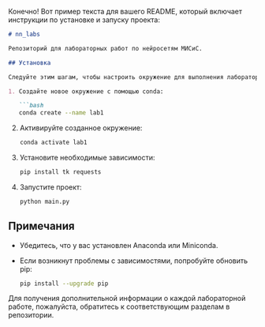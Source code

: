 Конечно! Вот пример текста для вашего README, который включает инструкции по установке и запуску проекта:

```markdown
# nn_labs

Репозиторий для лабораторных работ по нейросетям МИСиС.

## Установка

Следуйте этим шагам, чтобы настроить окружение для выполнения лабораторных работ:

1. Создайте новое окружение с помощью conda:

   ```bash
   conda create --name lab1
   ```

2. Активируйте созданное окружение:

   ```bash
   conda activate lab1
   ```

3. Установите необходимые зависимости:

   ```bash
   pip install tk requests
   ```

4. Запустите проект:

   ```bash
   python main.py
   ```

## Примечания

- Убедитесь, что у вас установлен Anaconda или Miniconda.
- Если возникнут проблемы с зависимостями, попробуйте обновить pip:

  ```bash
  pip install --upgrade pip
  ```

Для получения дополнительной информации о каждой лабораторной работе, пожалуйста, обратитесь к соответствующим разделам в репозитории.
```